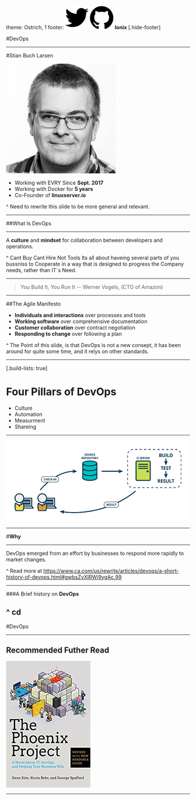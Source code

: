 theme: Ostrich, 1
footer: ![inline](assets/icon-twitter.png) ![inline](assets/icon-github.png) **lonix**
[.hide-footer] 

#DevOps

--- 

#Stian Buch Larsen

![inline](assets/person-stian.jpg) 

+ Working with EVRY Since **Sept. 2017**
+ Working with Docker for **5 years**
+ Co-Founder of **linuxserver.io**

^  Need to rewrite this slide to be more general and relevant.

---

##What Is DevOps

---

A **culture** and **mindset** for collaboration between developers and operations.

^ Cant Buy
Cant Hire
Not Tools
Its all about haveing several parts of you bussniss to Cooperate in a way that is designed to progress the Company needs, rather than IT´s Need.

---

> You Build It, You Run It
-- Werner Vogels, (CTO of Amazon)

---


##The Agile Manifesto

+ **Individuals and interactions** over processes and tools 
+ **Working software** over comprehensive documentation 
+ **Customer collaboration** over contract negotiation
+ **Responding to change** over following a plan

^ The Point of this slide, is that DevOps is not a new consept, it has been around for quite some time, and it relys on other standards.


---

[.build-lists: true]

# Four Pillars of DevOps

+ Culture
+ Automation
+ Measurment
+ Shareing

---

![left](assets/ci-flow.png)

---

#**Why**

---

DevOps emerged from an effort by businesses to respond more rapidly to market changes. 


^
Read more at https://www.ca.com/us/rewrite/articles/devops/a-short-history-of-devops.html#gwbsZvXIRWi9ygAc.99

---

###A Brief history on **DevOps**

^ 
cd  
---

#DevOps



---

## Recommended Futher Read

![inline](assets/the-phoenix-project.jpg) 

---



[^1]: Amazon.com